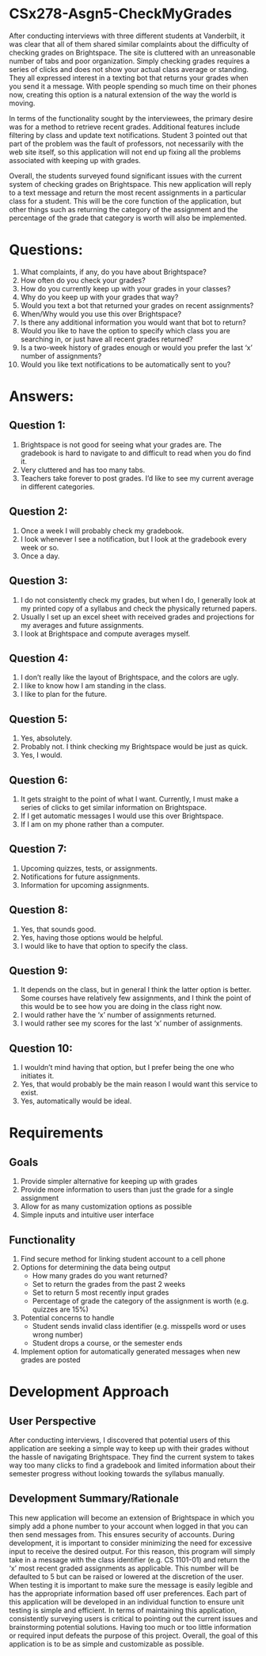 # CSx278-Asgn5-CheckMyGrades

After conducting interviews with three different students at Vanderbilt, it was clear that all of them shared similar complaints about the difficulty of checking grades on Brightspace. The site is cluttered with an unreasonable number of tabs and poor organization. Simply checking grades requires a series of clicks and does not show your actual class average or standing. They all expressed interest in a texting bot that returns your grades when you send it a message. With people spending so much time on their phones now, creating this option is a natural extension of the way the world is moving. 

In terms of the functionality sought by the interviewees, the primary desire was for a method to retrieve recent grades. Additional features include filtering by class and update text notifications. Student 3 pointed out that part of the problem was the fault of professors, not necessarily with the web site itself, so this application will not end up fixing all the problems associated with keeping up with grades.

Overall, the students surveyed found significant issues with the current system of checking grades on Brightspace. This new application will reply to a text message and return the most recent assignments in a particular class for a student. This will be the core function of the application, but other things such as returning the category of the assignment and the percentage of the grade that category is worth will also be implemented. 


# Questions:
1. What complaints, if any, do you have about Brightspace? 
2. How often do you check your grades?
3. How do you currently keep up with your grades in your classes?
4. Why do you keep up with your grades that way?
5. Would you text a bot that returned your grades on recent assignments?
6. When/Why would you use this over Brightspace?
7. Is there any additional information you would want that bot to return?
8. Would you like to have the option to specify which class you are searching in, or just have all recent grades returned?
9. Is a two-week history of grades enough or would you prefer the last ‘x’ number of assignments?
10. Would you like text notifications to be automatically sent to you?

# Answers:

## Question 1:
1. Brightspace is not good for seeing what your grades are. The gradebook is hard to navigate to and difficult to read when you do find it.
2. Very cluttered and has too many tabs.
3. Teachers take forever to post grades. I’d like to see my current average in different categories.


## Question 2:
1. Once a week I will probably check my gradebook.
2. I look whenever I see a notification, but I look at the gradebook every week or so.
3. Once a day.


## Question 3:
1. I do not consistently check my grades, but when I do, I generally look at my printed copy of a syllabus and check the physically returned papers.
2. Usually I set up an excel sheet with received grades and projections for my averages and future assignments.
3. I look at Brightspace and compute averages myself.


## Question 4:
1. I don’t really like the layout of Brightspace, and the colors are ugly.
2. I like to know how I am standing in the class.
3. I like to plan for the future.


## Question 5:
1. Yes, absolutely.
2. Probably not. I think checking my Brightspace would be just as quick.
3. Yes, I would.


## Question 6:
1. It gets straight to the point of what I want. Currently, I must make a series of clicks to get similar information on Brightspace.
2. If I get automatic messages I would use this over Brightspace.
3. If I am on my phone rather than a computer.


## Question 7:
1. Upcoming quizzes, tests, or assignments.
2. Notifications for future assignments.
3. Information for upcoming assignments.


## Question 8:
1. Yes, that sounds good.
2. Yes, having those options would be helpful.
3. I would like to have that option to specify the class.


## Question 9:
1. It depends on the class, but in general I think the latter option is better. Some courses have relatively few assignments, and I think the point of this would be to see how you are doing in the class right now.
2. I would rather have the ‘x’ number of assignments returned.
3. I would rather see my scores for the last ‘x’ number of assignments.


## Question 10:
1. I wouldn’t mind having that option, but I prefer being the one who initiates it.
2. Yes, that would probably be the main reason I would want this service to exist.
3. Yes, automatically would be ideal.

# Requirements

## Goals
1. Provide simpler alternative for keeping up with grades
2. Provide more information to users than just the grade for a single assignment
3. Allow for as many customization options as possible
4. Simple inputs and intuitive user interface
	
## Functionality
1. Find secure method for linking student account to a cell phone
2. Options for determining the data being output
	+ How many grades do you want returned?
	+ Set to return the grades from the past 2 weeks
	+ Set to return 5 most recently input grades
	+ Percentage of grade the category of the assignment is worth (e.g. quizzes are 15%)
3. Potential concerns to handle
	+ Student sends invalid class identifier (e.g. misspells word or uses wrong number)
	+ Student drops a course, or the semester ends
4. Implement option for automatically generated messages when new grades are posted

# Development Approach

## User Perspective
After conducting interviews, I discovered that potential users of this application are seeking a simple way to keep up with their grades without the hassle of navigating Brightspace. They find the current system to takes way too many clicks to find a gradebook and limited information about their semester progress without looking towards the syllabus manually.

## Development Summary/Rationale
This new application will become an extension of Brightspace in which you simply add a phone number to your account when logged in that you can then send messages from. This ensures security of accounts. During development, it is important to consider minimizing the need for excessive input to receive the desired output. For this reason, this program will simply take in a message with the class identifier (e.g. CS 1101-01) and return the ‘x’ most recent graded assignments as applicable. This number will be defaulted to 5 but can be raised or lowered at the discretion of the user. When testing it is important to make sure the message is easily legible and has the appropriate information based off user preferences. Each part of this application will be developed in an individual function to ensure unit testing is simple and efficient. In terms of maintaining this application, consistently surveying users is critical to pointing out the current issues and brainstorming potential solutions. Having too much or too little information or required input defeats the purpose of this project. Overall, the goal of this application is to be as simple and customizable as possible.


